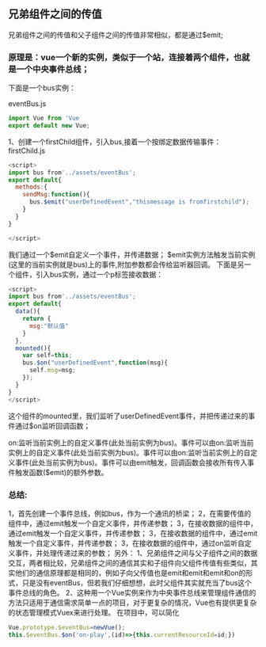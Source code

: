  ## 兄弟组件之间的传值
兄弟组件之间的传值和父子组件之间的传值非常相似，都是通过$emit;

 ### 原理是：vue一个新的实例，类似于一个站，连接着两个组件，也就是一个中央事件总线；
下面是一个bus实例：

eventBus.js
```javascript
import Vue from 'Vue
export default new Vue;
```

1、创建一个firstChild组件，引入bus,接着一个按绑定数据传输事件：
firstChild.js
```javascript
<script>
import bus from'../assets/eventBus';
export default{
  methods:{
    sendMsg:function(){
      bus.$emit("userDefinedEvent","thismessage is fromfirstchild");
    }
  }
}

</script>
```
我们通过一个$emit自定义一个事件，并传递数据；
$emit实例方法触发当前实例(这里的当前实例就是bus)上的事件,附加参数都会传给监听器回调。
下面是另一个组件，引入bus实例，通过一个p标签接收数据：
```javascript
<script>
import bus from'../assets/eventBus';
export default{
  data(){
    return {
      msg:"默认值"
    }
  },
  mounted(){
    var self=this;
    bus.$on("userDefinedEvent",function(msg){
      self.msg=msg;
    });
  }
}
</script>
```

这个组件的mounted里，我们监听了userDefinedEvent事件，并把传递过来的事件通过$on监听回调函数；

on:监听当前实例上的自定义事件(此处当前实例为bus)。事件可以由on:监听当前实例上的自定义事件(此处当前实例为bus)。事件可以由on:监听当前实例上的自定义事件(此处当前实例为bus)。事件可以由emit触发，回调函数会接收所有传入事件触发函数($emit)的额外参数。

 ### 总结:
1，首先创建一个事件总线，例如bus，作为一个通讯的桥梁；
2，在需要传值的组件中，通过emit触发一个自定义事件，并传递参数；
3，在接收数据的组件中，通过emit触发一个自定义事件，并传递参数；
3，在接收数据的组件中，通过emit触发一个自定义事件，并传递参数；
3，在接收数据的组件中，通过on监听自定义事件，并处理传递过来的参数；
另外：
1、兄弟组件之间与父子组件之间的数据交互，两者相比较，兄弟组件之间的通信其实和子组件向父组件传值有些类似，其实他们的通信原理都是相同的，例如子向父传值也是emit和emit和emit和on的形式，只是没有eventBus，但若我们仔细想想，此时父组件其实就充当了bus这个事件总线的角色。
2、这种用一个Vue实例来作为中央事件总线来管理组件通信的方法只适用于通信需求简单一点的项目，对于更复杂的情况，Vue也有提供更复杂的状态管理模式Vuex来进行处理。
在项目中，可以简化
```javascript
Vue.prototype.$eventBus=newVue();
this.$eventBus.$on('on-play',(id)=>{this.currentResourceId=id;})
```
